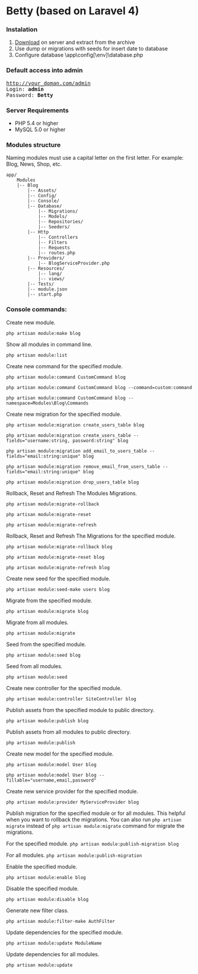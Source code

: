 Betty (based on Laravel 4)
==========================

### Instalation
1) [Download](https://github.com/chronokz/Betty/archive/master.zip) on server and extract from the archive
2) Use dump or migrations with seeds for insert date to database
3) Configure database \app\config\[\env]\database.php 

### Default access into admin
<pre>
<a href="http://betty/admin">http://your_doman.com/admin</a>
Login: <b>admin</b>
Password: <b>Betty</b>
</pre>


### Server Requirements

- PHP 5.4 or higher
- MySQL 5.0 or higher


### Modules structure
  
Naming modules must use a capital letter on the first letter. For example: Blog, News, Shop, etc.

  ```
  app/
      Modules
      |-- Blog
          |-- Assets/
          |-- Config/
          |-- Console/
          |-- Database/
              |-- Migrations/
              |-- Models/
              |-- Repositories/
              |-- Seeders/
          |-- Http
              |-- Controllers
              |-- Filters
              |-- Requests
              |-- routes.php
          |-- Providers/
              |-- BlogServiceProvider.php
          |-- Resources/
              |-- lang/
              |-- views/
          |-- Tests/
          |-- module.json
          |-- start.php
  ```

### Console commands:

Create new module.

`php artisan module:make blog`

Show all modules in command line.

`php artisan module:list`
  
Create new command for the specified module.
  
`php artisan module:command CustomCommand blog`

`php artisan module:command CustomCommand blog --command=custom:command`

`php artisan module:command CustomCommand blog --namespace=Modules\Blog\Commands`
  
Create new migration for the specified module.

`php artisan module:migration create_users_table blog`

`php artisan module:migration create_users_table --fields="username:string, password:string" blog`

`php artisan module:migration add_email_to_users_table --fields="email:string:unique" blog`

`php artisan module:migration remove_email_from_users_table --fields="email:string:unique" blog`

`php artisan module:migration drop_users_table blog`

Rollback, Reset and Refresh The Modules Migrations.

`php artisan module:migrate-rollback`

`php artisan module:migrate-reset`

`php artisan module:migrate-refresh`

Rollback, Reset and Refresh The Migrations for the specified module.

`php artisan module:migrate-rollback blog`

`php artisan module:migrate-reset blog`

`php artisan module:migrate-refresh blog`
  
Create new seed for the specified module.

`php artisan module:seed-make users blog`
  
Migrate from the specified module.

`php artisan module:migrate blog`
  
Migrate from all modules.

`php artisan module:migrate`
  
Seed from the specified module.

`php artisan module:seed blog`
  
Seed from all modules.
 
`php artisan module:seed`

Create new controller for the specified module.

`php artisan module:controller SiteController blog`

Publish assets from the specified module to public directory.

`php artisan module:publish blog`

Publish assets from all modules to public directory.

`php artisan module:publish`

Create new model for the specified module.

`php artisan module:model User blog`

`php artisan module:model User blog --fillable="username,email,password"`

Create new service provider for the specified module.

`php artisan module:provider MyServiceProvider blog`

Publish migration for the specified module or for all modules.
    This helpful when you want to rollback the migrations. You can also run `php artisan migrate` instead of `php artisan module:migrate` command for migrate the migrations.

For the specified module.
`php artisan module:publish-migration blog`

For all modules.
`php artisan module:publish-migration`

Enable the specified module.

`php artisan module:enable blog`

Disable the specified module.

`php artisan module:disable blog`

Generate new filter class.

`php artisan module:filter-make AuthFilter`

Update dependencies for the specified module.

`php artisan module:update ModuleName`

Update dependencies for all modules.

`php artisan module:update`